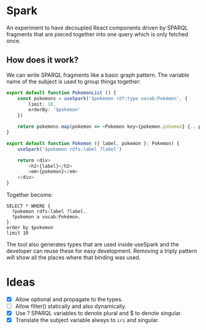# Spark 

An experiment to have decoupled React components driven by SPARQL fragments that are pieced together into one query which is only fetched once.

## How does it work?

We can write SPARQL fragments like a basic graph pattern.
The variable name of the subject is used to group things together:

```TypeScript
export default function PokemonList () {
    const pokemons = useSpark('$pokemon rdf:type vocab:Pokémon', {
        limit: 10,
        orderBy: '$pokemon'
    })

    return pokemons.map(pokemon => <Pokemon key={pokemon.pokemon} {...pokemon} />)
}
```

```TypeScript
export default function Pokemon ({ label, pokemon }: Pokemon) {
    useSpark('$pokemon rdfs:label ?label')

    return <div>
        <h2>{label}</h2>
        <em>{pokemon}</em>
    </div>
}
```

Together become:

```sparql
SELECT * WHERE {
  ?pokemon rdfs:label ?label.
  ?pokemon a vocab:Pokémon.
}
order by $pokemon
limit 10
```

The tool also generates types that are used inside useSpark and the developer can reuse these for easy development.
Removing a triply pattern will show all the places where that binding was used.

# Ideas

- [x] Allow optional and propagate to the types.
- [ ] Allow filter() statically and also dynamically.
- [x] Use ? SPARQL variables to denote plural and $ to denote singular.
- [x] Translate the subject variable always to `iri` and singular.
